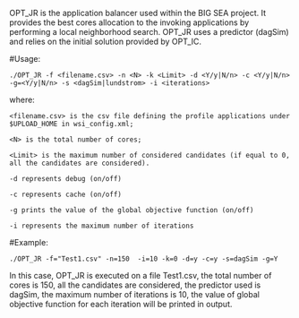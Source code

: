 OPT_JR is the application balancer used within the BIG SEA project. It provides the best cores allocation to the invoking applications by performing a local neighborhood search. OPT_JR uses a predictor (dagSim) and relies on the initial solution provided by OPT_IC.

#Usage:

`./OPT_JR -f <filename.csv> -n <N> -k <Limit> -d <Y/y|N/n> -c <Y/y|N/n> -g=<Y/y|N/n> -s <dagSim|lundstrom> -i <iterations>`

where:

`<filename.csv> is the csv file defining the profile applications under $UPLOAD_HOME in wsi_config.xml;`

`<N> is the total number of cores;`

`<Limit> is the maximum number of considered candidates (if equal to 0, all the candidates are considered).`

`-d represents debug (on/off)`

`-c represents cache (on/off)`

`-g prints the value of the global objective function (on/off)`

`-i represents the maximum number of iterations`

#Example:

`./OPT_JR -f="Test1.csv" -n=150  -i=10 -k=0 -d=y -c=y -s=dagSim -g=Y`

In this case, OPT_JR is executed on a file Test1.csv, the total number of cores is 150, all the candidates are considered, the predictor used is dagSim, the maximum number of iterations is 10, the value of global objective function for each iteration will be printed in output. 

